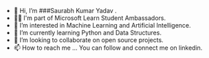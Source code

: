 - 👋 Hi, I’m ###Saurabh Kumar Yadav .
- 👩‍🏫 I'm part of Microsoft Learn Student Ambassadors.
- 👀 I’m interested in Machine Learning and Artificial Intelligence.
- 🌱 I’m currently learning Python and Data Structures.
- 💞️ I’m looking to collaborate on open source projects.
- 📫 How to reach me ... You can follow and connect me on linkedin.

<!---
saurabhskills/saurabhskills is a ✨ special ✨ repository because its `README.md` (this file) appears on your GitHub profile.
You can click the Preview link to take a look at your changes.
--->
